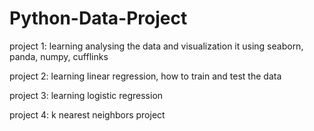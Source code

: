 # Python-Data-Project
project 1: learning analysing the data and visualization it using seaborn, panda, numpy, cufflinks

project 2: learning linear regression, how to train and test the data

project 3: learning logistic regression

project 4: k nearest neighbors project
